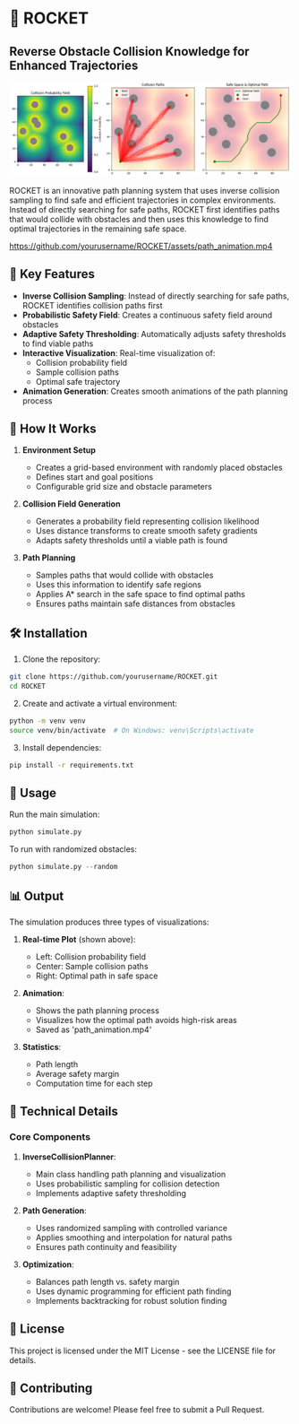 # 🚀 ROCKET
## Reverse Obstacle Collision Knowledge for Enhanced Trajectories

![Environment Visualization](environemt.png)

ROCKET is an innovative path planning system that uses inverse collision sampling to find safe and efficient trajectories in complex environments. Instead of directly searching for safe paths, ROCKET first identifies paths that would collide with obstacles and then uses this knowledge to find optimal trajectories in the remaining safe space.

https://github.com/yourusername/ROCKET/assets/path_animation.mp4

## 🎯 Key Features

- **Inverse Collision Sampling**: Instead of directly searching for safe paths, ROCKET identifies collision paths first
- **Probabilistic Safety Field**: Creates a continuous safety field around obstacles
- **Adaptive Safety Thresholding**: Automatically adjusts safety thresholds to find viable paths
- **Interactive Visualization**: Real-time visualization of:
  - Collision probability field
  - Sample collision paths
  - Optimal safe trajectory
- **Animation Generation**: Creates smooth animations of the path planning process

## 🔧 How It Works

1. **Environment Setup**
   - Creates a grid-based environment with randomly placed obstacles
   - Defines start and goal positions
   - Configurable grid size and obstacle parameters

2. **Collision Field Generation**
   - Generates a probability field representing collision likelihood
   - Uses distance transforms to create smooth safety gradients
   - Adapts safety thresholds until a viable path is found

3. **Path Planning**
   - Samples paths that would collide with obstacles
   - Uses this information to identify safe regions
   - Applies A* search in the safe space to find optimal paths
   - Ensures paths maintain safe distances from obstacles

## 🛠️ Installation

1. Clone the repository:
```bash
git clone https://github.com/yourusername/ROCKET.git
cd ROCKET
```

2. Create and activate a virtual environment:
```bash
python -m venv venv
source venv/bin/activate  # On Windows: venv\Scripts\activate
```

3. Install dependencies:
```bash
pip install -r requirements.txt
```

## 🚀 Usage

Run the main simulation:
```python
python simulate.py
```

To run with randomized obstacles:
```python
python simulate.py --random
```

## 📊 Output

The simulation produces three types of visualizations:

1. **Real-time Plot** (shown above):
   - Left: Collision probability field
   - Center: Sample collision paths
   - Right: Optimal path in safe space

2. **Animation**:
   - Shows the path planning process
   - Visualizes how the optimal path avoids high-risk areas
   - Saved as 'path_animation.mp4'

3. **Statistics**:
   - Path length
   - Average safety margin
   - Computation time for each step

## 🔬 Technical Details

### Core Components

1. **InverseCollisionPlanner**:
   - Main class handling path planning and visualization
   - Uses probabilistic sampling for collision detection
   - Implements adaptive safety thresholding

2. **Path Generation**:
   - Uses randomized sampling with controlled variance
   - Applies smoothing and interpolation for natural paths
   - Ensures path continuity and feasibility

3. **Optimization**:
   - Balances path length vs. safety margin
   - Uses dynamic programming for efficient path finding
   - Implements backtracking for robust solution finding

## 📝 License

This project is licensed under the MIT License - see the LICENSE file for details.

## 🤝 Contributing

Contributions are welcome! Please feel free to submit a Pull Request.
